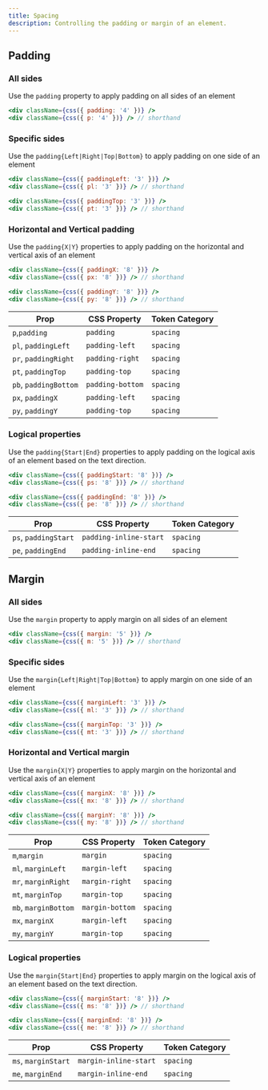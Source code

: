 ```yaml
---
title: Spacing
description: Controlling the padding or margin of an element.
---
```


## Padding

### All sides

Use the `padding` property to apply padding on all sides of an element

```jsx
<div className={css({ padding: '4' })} />
<div className={css({ p: '4' })} /> // shorthand
```

### Specific sides

Use the `padding{Left|Right|Top|Bottom}` to apply padding on one side of an element

```jsx
<div className={css({ paddingLeft: '3' })} />
<div className={css({ pl: '3' })} /> // shorthand

<div className={css({ paddingTop: '3' })} />
<div className={css({ pt: '3' })} /> // shorthand
```

### Horizontal and Vertical padding

Use the `padding{X|Y}` properties to apply padding on the horizontal and vertical axis of an element

```jsx
<div className={css({ paddingX: '8' })} />
<div className={css({ px: '8' })} /> // shorthand

<div className={css({ paddingY: '8' })} />
<div className={css({ py: '8' })} /> // shorthand
```

| Prop                  | CSS Property     | Token Category |
| --------------------- | ---------------- | -------------- |
| `p`,`padding`         | `padding`        | `spacing`      |
| `pl`, `paddingLeft`   | `padding-left`   | `spacing`      |
| `pr`, `paddingRight`  | `padding-right`  | `spacing`      |
| `pt`, `paddingTop`    | `padding-top`    | `spacing`      |
| `pb`, `paddingBottom` | `padding-bottom` | `spacing`      |
| `px`, `paddingX`      | `padding-left`   | `spacing`      |
| `py`, `paddingY`      | `padding-top`    | `spacing`      |

### Logical properties

Use the `padding{Start|End}` properties to apply padding on the logical axis of an element based on the text direction.

```jsx
<div className={css({ paddingStart: '8' })} />
<div className={css({ ps: '8' })} /> // shorthand

<div className={css({ paddingEnd: '8' })} />
<div className={css({ pe: '8' })} /> // shorthand
```

| Prop                 | CSS Property           | Token Category |
| -------------------- | ---------------------- | -------------- |
| `ps`, `paddingStart` | `padding-inline-start` | `spacing`      |
| `pe`, `paddingEnd`   | `padding-inline-end`   | `spacing`      |

## Margin

### All sides

Use the `margin` property to apply margin on all sides of an element

```jsx
<div className={css({ margin: '5' })} />
<div className={css({ m: '5' })} /> // shorthand
```

### Specific sides

Use the `margin{Left|Right|Top|Bottom}` to apply margin on one side of an element

```jsx
<div className={css({ marginLeft: '3' })} />
<div className={css({ ml: '3' })} /> // shorthand

<div className={css({ marginTop: '3' })} />
<div className={css({ mt: '3' })} /> // shorthand
```

### Horizontal and Vertical margin

Use the `margin{X|Y}` properties to apply margin on the horizontal and vertical axis of an element

```jsx
<div className={css({ marginX: '8' })} />
<div className={css({ mx: '8' })} /> // shorthand

<div className={css({ marginY: '8' })} />
<div className={css({ my: '8' })} /> // shorthand
```

| Prop                 | CSS Property    | Token Category |
| -------------------- | --------------- | -------------- |
| `m`,`margin`         | `margin`        | `spacing`      |
| `ml`, `marginLeft`   | `margin-left`   | `spacing`      |
| `mr`, `marginRight`  | `margin-right`  | `spacing`      |
| `mt`, `marginTop`    | `margin-top`    | `spacing`      |
| `mb`, `marginBottom` | `margin-bottom` | `spacing`      |
| `mx`, `marginX`      | `margin-left`   | `spacing`      |
| `my`, `marginY`      | `margin-top`    | `spacing`      |

### Logical properties

Use the `margin{Start|End}` properties to apply margin on the logical axis of an element based on the text direction.

```jsx
<div className={css({ marginStart: '8' })} />
<div className={css({ ms: '8' })} /> // shorthand

<div className={css({ marginEnd: '8' })} />
<div className={css({ me: '8' })} /> // shorthand
```

| Prop                | CSS Property          | Token Category |
| ------------------- | --------------------- | -------------- |
| `ms`, `marginStart` | `margin-inline-start` | `spacing`      |
| `me`, `marginEnd`   | `margin-inline-end`   | `spacing`      |
